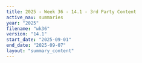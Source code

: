 ```yaml
---
title: 2025 - Week 36 - 14.1 - 3rd Party Content
active_nav: summaries
year: "2025"
filename: "wk36"
version: "14.1"
start_date: "2025-09-01"
end_date: "2025-09-07"
layout: "summary_content"
---
```

